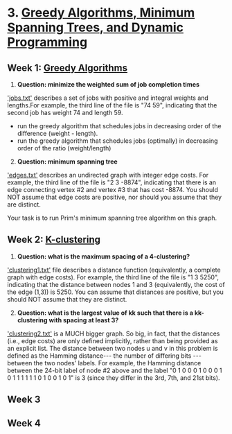 # 3. [Greedy Algorithms, Minimum Spanning Trees, and Dynamic Programming](https://www.coursera.org/learn/algorithms-greedy?specialization=algorithms)

## Week 1: [Greedy Algorithms](https://github.com/keithpink/algorithms_specialization/blob/main/Greedy_Algorithms_Minimum_Spanning_Trees_and_Dynamic_Programming/greedy.py)

1. **Question: minimize the weighted sum of job completion times**

['jobs.txt'](https://github.com/keithpink/algorithms_specialization/blob/main/Greedy_Algorithms_Minimum_Spanning_Trees_and_Dynamic_Programming/jobs.txt) describes a set of jobs with positive and integral weights and lengths.For example, the third line of the file is "74 59", indicating that the second job has weight 74 and length 59.

  - run the greedy algorithm that schedules jobs in decreasing order of the difference (weight - length). 
  - run the greedy algorithm that schedules jobs (optimally) in decreasing order of the ratio (weight/length)

2. **Question: minimum spanning tree**

['edges.txt'](https://github.com/keithpink/algorithms_specialization/blob/main/Greedy_Algorithms_Minimum_Spanning_Trees_and_Dynamic_Programming/edges.txt) describes an undirected graph with integer edge costs. For example, the third line of the file is "2 3 -8874", indicating that there is an edge connecting vertex #2 and vertex #3 that has cost -8874. You should NOT assume that edge costs are positive, nor should you assume that they are distinct.

Your task is to run Prim's minimum spanning tree algorithm on this graph.

## Week 2: [K-clustering](https://github.com/keithpink/algorithms_specialization/blob/main/Greedy_Algorithms_Minimum_Spanning_Trees_and_Dynamic_Programming/greedy.py)

1. **Question: what is the maximum spacing of a 4-clustering?**

['clustering1.txt'](https://github.com/keithpink/algorithms_specialization/blob/main/Greedy_Algorithms_Minimum_Spanning_Trees_and_Dynamic_Programming/clustering1.txt) file describes a distance function (equivalently, a complete graph with edge costs). For example, the third line of the file is "1 3 5250", indicating that the distance between nodes 1 and 3 (equivalently, the cost of the edge (1,3)) is 5250.  You can assume that distances are positive, but you should NOT assume that they are distinct.

2. **Question: what is the largest value of kk such that there is a kk-clustering with spacing at least 3?**

['clustering2.txt'](https://github.com/keithpink/algorithms_specialization/blob/main/Greedy_Algorithms_Minimum_Spanning_Trees_and_Dynamic_Programming/clustering2.txt) is a MUCH bigger graph. So big, in fact, that the distances (i.e., edge costs) are only defined implicitly, rather than being provided as an explicit list. The distance between two nodes u and v in this problem is defined as the Hamming distance--- the number of differing bits --- between the two nodes' labels. For example, the Hamming distance between the 24-bit label of node #2 above and the label "0 1 0 0 0 1 0 0 0 1 0 1 1 1 1 1 1 0 1 0 0 1 0 1" is 3 (since they differ in the 3rd, 7th, and 21st bits).

## Week 3

## Week 4
